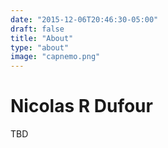 ```yaml
---
date: "2015-12-06T20:46:30-05:00"
draft: false
title: "About"
type: "about"
image: "capnemo.png"
---
```


# Nicolas R Dufour

TBD

